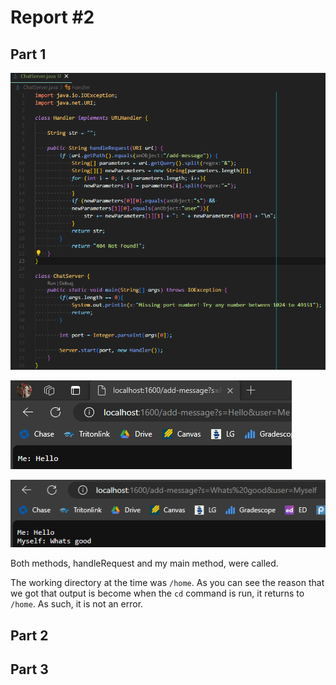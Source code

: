 # Report #2
## Part 1
   
![Image](code1.png)


![Image](ss1.png) 



![Image](ss2.png)

Both methods, handleRequest and my main method, were called.





The working directory at the time was `/home`. As you can see the reason that we got that output is become when the `cd` command is run, it returns to `/home`. As such, it is not an error.
## Part 2


## Part 3
